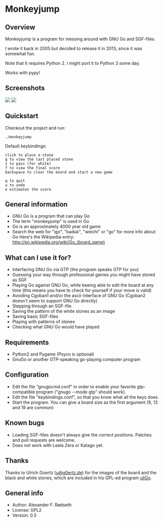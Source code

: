 # Monkeyjump

## Overview

Monkeyjump is a program for messing around with GNU Go and SGF-files.

I wrote it back in 2005 but decided to release it in 2013, since it was somewhat fun.

Note that it requires Python 2. I might port it to Python 3 some day.

Works with pypy!

## Screenshots

![](screenshots/2005.png)
![](screenshots/2013-08-02_1.png)


## Quickstart

Checkout the project and run:

```
./monkeyjump
```

Default keybindings:

```
click to place a stone
g to view the last placed stone
z to pass (for white)
f to view the final score
backspace to clear the board and start a new game

q to quit
u to undo
e estimates the score
```

## General information

* GNU Go is a program that can play Go
* The term "monkeyjump" is used in Go
* Go is an approximately 4000 year old game
* Search the web for "igo", "baduk", "weichi" or "go" for more info about Go
  Here's the Wikipedia entry: http://en.wikipedia.org/wiki/Go_(board_game)


## What can I use it for?

* Interfacing GNU Go via GTP (the program speaks GTP for you)
* Guessing your way through professional games you might have stored as SGF
* Playing Go against GNU Go, while beeing able to edit the board at any time (this means you have to check for yourself if your move is valid)
* Avoiding Cgoban1 and/or the ascii-interface of GNU Go (Cgoban2 doesn't seem to support GNU Go directly)
* Stepping through an SGF-file
* Saving the pattern of the white stones as an image
* Saving basic SGF-files
* Playing with patterns of stones
* Checking what GNU Go would have played


## Requirements

* Python2 and Pygame (Psyco is optional)
* GnuGo or another GTP-speaking go-playing computer program


## Configuration

* Edit the file "gnugocmd.conf" in order to enable your favorite gtp-compatible program ("gnugo --mode gtp" should work).
* Edit the file "keybindings.conf", so that you know what all the keys does.
* Start the program. You can give a board size as the first argument (9, 13 and 19 are common)


## Known bugs

* Loading SGF-files doesn't always give the correct positions. Patches and pull requests are welcome.
* Does not work with Leela Zera or Katago yet.


## Thanks

Thanks to Ulrich Goertz (u@g0ertz.de) for the images of the board and the black and white stones,
which are included in his GPL-ed program [uliGo](http://www.u-go.net/uligo/).


## General info

* Author: Alexander F. Rødseth
* License: GPL2
* Version: 0.5
